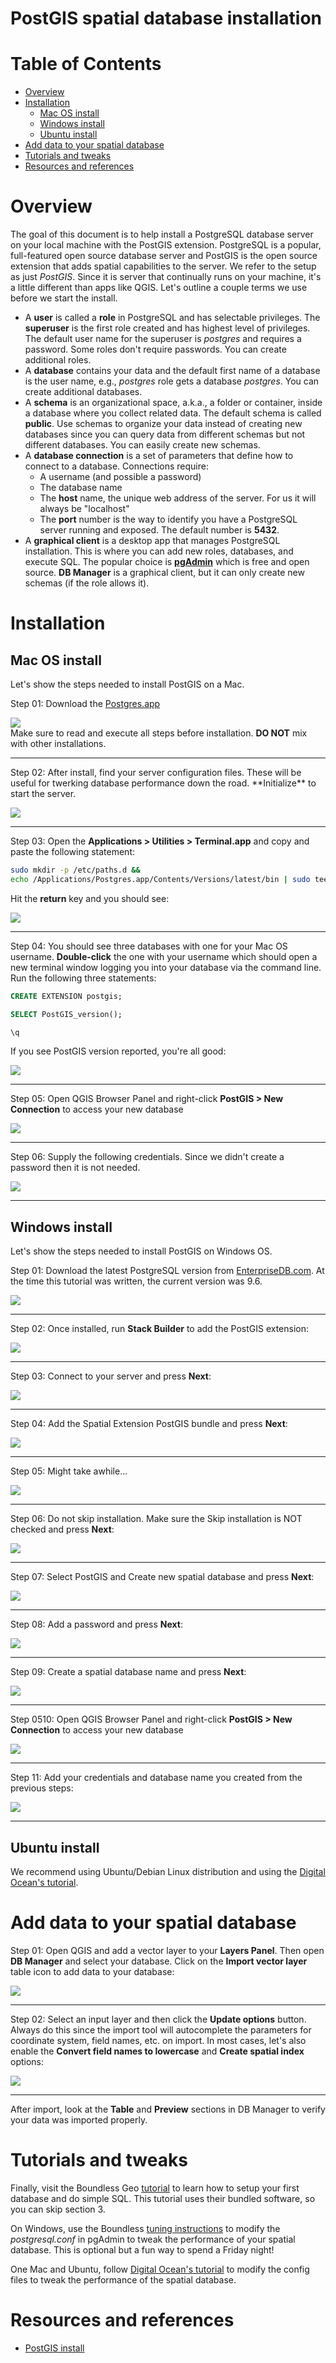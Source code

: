 # PostGIS spatial database installation


<!-- Document formatted for export to HTML outside GitHub  -->

# Table of Contents
<!-- MarkdownTOC autolink="true" autoanchor="true" bracket="round" depth=0 -->

- [Overview](#overview)
- [Installation](#installation)
	- [Mac OS install](#mac-os-install)
	- [Windows install](#windows-install)
	- [Ubuntu install](#ubuntu-install)
- [Add data to your spatial database](#add-data-to-your-spatial-database)
- [Tutorials and tweaks](#tutorials-and-tweaks)
- [Resources and references](#resources-and-references)

<!-- /MarkdownTOC -->



<a name="overview"></a>
# Overview

The goal of this document is to help install a PostgreSQL database server on your local machine with the PostGIS extension. PostgreSQL is a popular, full-featured open source database server and PostGIS is the open source extension that adds spatial capabilities to the server. We refer to the setup as just *PostGIS*. Since it is server that continually runs on your machine, it's a little different than apps like QGIS. Let's outline a couple terms we use before we start the install.

* A **user** is called a **role** in PostgreSQL and has selectable privileges. The **superuser** is the first role created and has highest level of privileges. The default user name for the superuser is _postgres_ and requires a password. Some roles don't require passwords. You can create additional roles.
* A **database** contains your data and the default first name of a database is the user name, e.g., _postgres_ role gets a database _postgres_. You can create additional databases.
* A **schema** is an organizational space, a.k.a., a folder or container, inside a database where you collect related data. The default schema is called **public**. Use schemas to organize your data instead of creating new databases since you can query data from different schemas but not different databases. You can easily create new schemas.
* A **database connection** is a set of parameters that define how to connect to a database. Connections require:
	* A username (and possible a password)
	* The database name
	* The **host** name, the unique web address of the server. For us it will always be "localhost"
	* The **port** number is the way to identify you have a PostgreSQL server running and exposed. The default number is **5432**.
* A **graphical client** is a desktop app that manages PostgreSQL installation. This is where you can add new roles, databases, and execute SQL. The popular choice is [**pgAdmin**](https://www.pgadmin.org/) which is free and open source. **DB Manager** is a graphical client, but it can only create new schemas (if the role allows it).

<a name="installation"></a>
# Installation


<a name="mac-os-install"></a>
## Mac OS install

Let's show the steps needed to install PostGIS on a Mac.

Step 01: Download the [Postgres.app](http://postgresapp.com/)

![](spatial-database-setup-images-postgis/q01.png)   
Make sure to read and execute all steps before installation. **DO NOT** mix with other installations.
<hr>
Step 02: After install, find your server configuration files. These will be useful for twerking database performance down the road. **Initialize** to start the server.

![](spatial-database-setup-images-postgis/q02.png)   
<hr>

Step 03: Open the **Applications > Utilities > Terminal.app** and copy and paste the following statement:

```bash
sudo mkdir -p /etc/paths.d &&
echo /Applications/Postgres.app/Contents/Versions/latest/bin | sudo tee /etc/paths.d/postgresapp
```
Hit the **return** key and you should see:

![](spatial-database-setup-images-postgis/q03.png)   
<hr>

Step 04: You should see three databases with one for your Mac OS username. **Double-click** the one with your username which should open a new terminal window logging you into your database via the command line. Run the following three statements:

```sql
CREATE EXTENSION postgis;

SELECT PostGIS_version();

\q
```

If you see PostGIS version reported, you're all good:

![](spatial-database-setup-images-postgis/q04.png)   
<hr>

Step 05: Open QGIS Browser Panel and right-click **PostGIS > New Connection** to access your new database

![](spatial-database-setup-images-postgis/q05.png)   
<hr>

Step 06: Supply the following credentials. Since we didn't create a password then it is not needed.

![](spatial-database-setup-images-postgis/q06.png)   
<hr>

<a name="windows-install"></a>
## Windows install

Let's show the steps needed to install PostGIS on Windows OS.

Step 01: Download the latest PostgreSQL version from [EnterpriseDB.com](https://www.enterprisedb.com/downloads/postgres-postgresql-downloads). At the time this tutorial was written, the current version was 9.6. 

![](spatial-database-setup-images-postgis/q09.png)   
<hr>

Step 02: Once installed, run **Stack Builder** to add the PostGIS extension:

![](spatial-database-setup-images-postgis/q10.png)   
<hr>

Step 03: Connect to your server and press **Next**:

![](spatial-database-setup-images-postgis/q11.png)   
<hr>

Step 04: Add the Spatial Extension PostGIS bundle and press **Next**:

![](spatial-database-setup-images-postgis/q12.png)   
<hr>

Step 05: Might take awhile...

![](spatial-database-setup-images-postgis/q13.png)   
<hr>

Step 06: Do not skip installation. Make sure the Skip installation is NOT checked and press **Next**:

![](spatial-database-setup-images-postgis/q14.png)   
<hr>

Step 07: Select PostGIS and Create new spatial database and press **Next**:

![](spatial-database-setup-images-postgis/q15.png)   
<hr>

Step 08: Add a password and press **Next**:

![](spatial-database-setup-images-postgis/q16.png)   
<hr>

Step 09: Create a spatial database name and press **Next**:

![](spatial-database-setup-images-postgis/q17.png)   
<hr>

Step 0510: Open QGIS Browser Panel and right-click **PostGIS > New Connection** to access your new database

![](spatial-database-setup-images-postgis/q05.png)   
<hr>

Step 11: Add your credentials and database name you created from the previous steps:

![](spatial-database-setup-images-postgis/q18.png)   
<hr>

<a name="ubuntu-install"></a>
## Ubuntu install


We recommend using Ubuntu/Debian Linux distribution and using the [Digital Ocean's tutorial](https://www.digitalocean.com/community/tutorials/how-to-install-and-configure-postgis-on-ubuntu-14-04).

<a name="add-data-to-your-spatial-database"></a>
# Add data to your spatial database

Step 01: Open QGIS and add a vector layer to your **Layers Panel**. Then open **DB Manager** and select your database.  Click on the **Import vector layer** table icon to add data to your database:

![](spatial-database-setup-images-postgis/q07.png)   
<hr>

Step 02: Select an input layer and then click the **Update options** button. Always do this since the import tool will autocomplete the parameters for coordinate system, field names, etc. on import. In most cases, let's also enable the **Convert field names to lowercase** and **Create spatial index** options:

![](spatial-database-setup-images-postgis/q08.png)   
<hr>

After import, look at the **Table** and **Preview** sections in DB Manager to verify your data was imported properly.


<a name="tutorials-and-tweaks"></a>
# Tutorials and tweaks

Finally, visit the Boundless Geo [tutorial](http://workshops.boundlessgeo.com/postgis-intro/) to learn how to setup your first database and do simple SQL. This tutorial uses their bundled software, so you can skip section 3.

On Windows, use the Boundless [tuning instructions](http://workshops.boundlessgeo.com/postgis-intro/tuning.html) to modify the _postgresql.conf_ in pgAdmin to tweak the performance of your spatial database. This is optional but a fun way to spend a Friday night!

One Mac and Ubuntu, follow [Digital Ocean's tutorial](https://www.digitalocean.com/community/tutorials/how-to-install-and-configure-postgis-on-ubuntu-14-04) to modify the config files to tweak the performance of the spatial database.


<a name="resources-and-references"></a>
# Resources and references

* [PostGIS install](http://www.postgis.net/install/)




<!-- Highlight syntax for Mou.app, insert at the bottom of the markdown document  -->

<script src="https://yandex.st/highlightjs/7.3/highlight.min.js"></script>
<link rel="stylesheet" href="https://yandex.st/highlightjs/7.3/styles/github.min.css">
<script>
  hljs.initHighlightingOnLoad();
</script>
